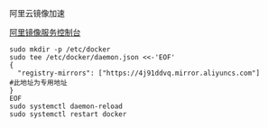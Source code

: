 阿里云镜像加速

[阿里镜像服务控制台](https://cr.console.aliyun.com/cn-beijing/instances/mirrors)

```shell
sudo mkdir -p /etc/docker
sudo tee /etc/docker/daemon.json <<-'EOF'
{
  "registry-mirrors": ["https://4j91ddvq.mirror.aliyuncs.com"]         #此地址为专用地址
}
EOF
sudo systemctl daemon-reload
sudo systemctl restart docker
```
